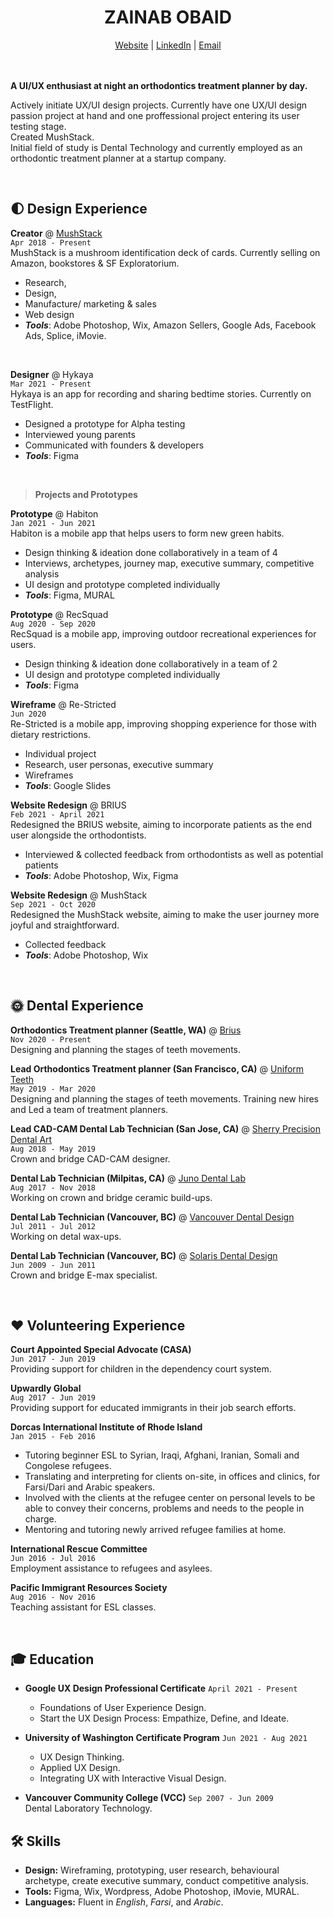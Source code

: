 # <center>ZAINAB OBAID</center>
<center>
  <a href="http://zazee.xyz">Website</a> | <a href="https://www.linkedin.com/in/zainab-obaid/">LinkedIn</a> | <a href="mailto:zainababdobaid@gmail.com">Email</a>
</center>
<br>
<br>

**A UI/UX enthusiast at night an orthodontics treatment planner by day.** <br>

Actively initiate UX/UI design projects. Currently have one UX/UI design passion project at
hand and one proffessional project entering its user testing stage. <br>
Created MushStack.<br>
Initial field of study is Dental Technology and currently employed as an orthodontic treatment
planner at a startup company.

<br>

## 🌓 Design Experience

**Creator** @ [MushStack](https://www.mushstack.com/)<br>
`Apr 2018 - Present` <br>
MushStack is a mushroom identification deck of cards. Currently selling on Amazon,
bookstores & SF Exploratorium.
* Research,
* Design,
* Manufacture/ marketing & sales
* Web design
* ***Tools***: Adobe Photoshop, Wix, Amazon Sellers, Google Ads, Facebook Ads, Splice, iMovie.
<br>

**Designer** @ Hykaya<br>
`Mar 2021 - Present` <br>
Hykaya is an app for recording and sharing bedtime stories. Currently on TestFlight.
* Designed a prototype for Alpha testing
* Interviewed young parents
* Communicated with founders & developers 
* ***Tools***: Figma

<br>

> **Projects and Prototypes**

**Prototype** @ Habiton<br> 
`Jan 2021 - Jun 2021` <br>
Habiton is a mobile app that helps users to form new green habits.
* Design thinking & ideation done collaboratively in a team of 4
* Interviews, archetypes, journey map, executive summary, competitive analysis
* UI design and prototype completed individually
* ***Tools***: Figma, MURAL


**Prototype** @ RecSquad<br> 
`Aug 2020 - Sep 2020` <br>
RecSquad is a mobile app, improving outdoor recreational experiences for users.
* Design thinking & ideation done collaboratively in a team of 2
* UI design and prototype completed individually
* ***Tools***: Figma


**Wireframe** @ Re-Stricted <br> 
`Jun 2020` <br>
Re-Stricted is a mobile app, improving shopping experience for those with dietary restrictions.
* Individual project
* Research, user personas, executive summary
* Wireframes
* ***Tools***: Google Slides


**Website Redesign** @ BRIUS <br> 
`Feb 2021 - April 2021` <br>
Redesigned the BRIUS website, aiming to incorporate patients as the end user alongside the orthodontists.
* Interviewed & collected feedback from orthodontists as well as potential patients
* ***Tools***: Adobe Photoshop, Wix, Figma


**Website Redesign** @ MushStack <br> 
`Sep 2021 - Oct 2020` <br>
Redesigned the MushStack website, aiming to make the user journey more joyful and straightforward.
* Collected feedback
* ***Tools***: Adobe Photoshop, Wix



<br>

## 🌞 Dental Experience

**Orthodontics Treatment planner (Seattle, WA)** @ [Brius](https://brius.com/)<br>
`Nov 2020 - Present` <br>
Designing and planning the stages of teeth movements.

**Lead Orthodontics Treatment planner (San Francisco, CA)** @ [Uniform Teeth](https://www.uniformteeth.com/)<br>
`May 2019 - Mar 2020` <br>
Designing and planning the stages of teeth movements. Training new hires and Led a team of treatment planners.

**Lead CAD-CAM Dental Lab Technician (San Jose, CA)** @ [Sherry Precision Dental Art](https://sherryprecision.com/)<br>
`Aug 2018 - May 2019` <br>
Crown and bridge CAD-CAM designer.

**Dental Lab Technician (Milpitas, CA)** @ [Juno Dental Lab]()<br>
`Aug 2017 - Nov 2018` <br>
Working on crown and bridge ceramic build-ups.

**Dental Lab Technician (Vancouver, BC)** @ [Vancouver Dental Design]()<br>
`Jul 2011 - Jul 2012` <br>
Working on detal wax-ups.

**Dental Lab Technician (Vancouver, BC)** @ [Solaris Dental Design]()<br> 
`Jun 2009 - Jun 2011` <br>
Crown and bridge E-max specialist.


<br>

## ❤️ Volunteering Experience
**Court Appointed Special Advocate (CASA)**<br>
`Jun 2017 - Jun 2019` <br>
Providing support for children in the dependency court system.

**Upwardly Global**<br>
`Aug 2017 - Jun 2019` <br>
Providing support for educated immigrants in their job search efforts.

**Dorcas International Institute of Rhode Island**<br>
`Jan 2015 - Feb 2016` <br>
* Tutoring beginner ESL to Syrian, Iraqi, Afghani, Iranian, Somali and Congolese refugees. 
* Translating and interpreting for clients on-site, in offices and clinics, for Farsi/Dari and Arabic speakers. 
* Involved with the clients at the refugee center on personal levels to be able to convey their concerns, problems and needs to the people in charge. 
* Mentoring and tutoring newly arrived refugee families at home.

**International Rescue Committee** <br> 
`Jun 2016 - Jul 2016` <br>
Employment assistance to refugees and asylees.

**Pacific Immigrant Resources Society** <br>
`Aug 2016 - Nov 2016` <br>
Teaching assistant for ESL classes.


<br>

## 🎓 Education

- **Google UX Design Professional Certificate**  `April 2021 - Present`<br>
  - Foundations of User Experience Design.
  - Start the UX Design Process: Empathize, Define, and Ideate.

- **University of Washington Certificate Program** `Jun 2021 - Aug 2021` 
  - UX Design Thinking.
  - Applied UX Design.
  - Integrating UX with Interactive Visual Design. 

- **Vancouver Community College (VCC)** `Sep 2007 - Jun 2009`<br>
Dental Laboratory Technology.

## 🛠 Skills
* **Design:** Wireframing, prototyping, user research, behavioural archetype, create executive summary, conduct competitive analysis.
* **Tools:** Figma, Wix, Wordpress, Adobe Photoshop, iMovie, MURAL.
* **Languages:** Fluent in _English_, _Farsi_, and _Arabic_.
